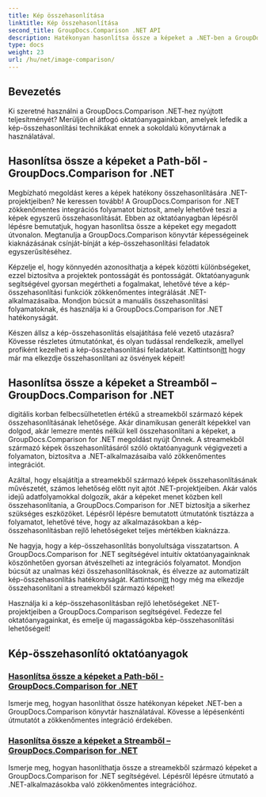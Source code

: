 ```yaml
---
title: Kép összehasonlítása
linktitle: Kép összehasonlítása
second_title: GroupDocs.Comparison .NET API
description: Hatékonyan hasonlítsa össze a képeket a .NET-ben a GroupDocs.Comparison könyvtár segítségével. Lépésről lépésre oktatóanyagok az útvonalból vagy adatfolyamból történő zökkenőmentes integrációhoz.
type: docs
weight: 23
url: /hu/net/image-comparison/
---
```


## Bevezetés

Ki szeretné használni a GroupDocs.Comparison .NET-hez nyújtott teljesítményét? Merüljön el átfogó oktatóanyagainkban, amelyek lefedik a kép-összehasonlítási technikákat ennek a sokoldalú könyvtárnak a használatával.

## Hasonlítsa össze a képeket a Path-ből - GroupDocs.Comparison for .NET

Megbízható megoldást keres a képek hatékony összehasonlítására .NET-projektjeiben? Ne keressen tovább! A GroupDocs.Comparison for .NET zökkenőmentes integrációs folyamatot biztosít, amely lehetővé teszi a képek egyszerű összehasonlítását. Ebben az oktatóanyagban lépésről lépésre bemutatjuk, hogyan hasonlítsa össze a képeket egy megadott útvonalon. Megtanulja a GroupDocs.Comparison könyvtár képességeinek kiaknázásának csínját-bínját a kép-összehasonlítási feladatok egyszerűsítéséhez.

Képzelje el, hogy könnyedén azonosíthatja a képek közötti különbségeket, ezzel biztosítva a projektek pontosságát és pontosságát. Oktatóanyagunk segítségével gyorsan megértheti a fogalmakat, lehetővé téve a kép-összehasonlítási funkciók zökkenőmentes integrálását .NET-alkalmazásaiba. Mondjon búcsút a manuális összehasonlítási folyamatoknak, és használja ki a GroupDocs.Comparison for .NET hatékonyságát.

 Készen állsz a kép-összehasonlítás elsajátítása felé vezető utazásra? Kövesse részletes útmutatónkat, és olyan tudással rendelkezik, amellyel profiként kezelheti a kép-összehasonlítási feladatokat. Kattintson[itt](./compare-images-from-path/) hogy már ma elkezdje összehasonlítani az ösvények képeit!

## Hasonlítsa össze a képeket a Streamből – GroupDocs.Comparison for .NET

digitális korban felbecsülhetetlen értékű a streamekből származó képek összehasonlításának lehetősége. Akár dinamikusan generált képekkel van dolgod, akár lemezre mentés nélkül kell összehasonlítani a képeket, a GroupDocs.Comparison for .NET megoldást nyújt Önnek. A streamekből származó képek összehasonlításáról szóló oktatóanyagunk végigvezeti a folyamaton, biztosítva a .NET-alkalmazásaiba való zökkenőmentes integrációt.

Azáltal, hogy elsajátítja a streamekből származó képek összehasonlításának művészetét, számos lehetőség előtt nyit ajtót .NET-projektjeiben. Akár valós idejű adatfolyamokkal dolgozik, akár a képeket menet közben kell összehasonlítania, a GroupDocs.Comparison for .NET biztosítja a sikerhez szükséges eszközöket. Lépésről lépésre bemutatott útmutatónk tisztázza a folyamatot, lehetővé téve, hogy az alkalmazásokban a kép-összehasonlításban rejlő lehetőségeket teljes mértékben kiaknázza.

Ne hagyja, hogy a kép-összehasonlítás bonyolultsága visszatartson. A GroupDocs.Comparison for .NET segítségével intuitív oktatóanyagainknak köszönhetően gyorsan átvészelheti az integrációs folyamatot. Mondjon búcsút az unalmas kézi összehasonlításoknak, és élvezze az automatizált kép-összehasonlítás hatékonyságát. Kattintson[itt](./compare-images-from-stream/) hogy még ma elkezdje összehasonlítani a streamekből származó képeket!

Használja ki a kép-összehasonlításban rejlő lehetőségeket .NET-projektjeiben a GroupDocs.Comparison segítségével. Fedezze fel oktatóanyagainkat, és emelje új magasságokba kép-összehasonlítási lehetőségeit!
## Kép-összehasonlító oktatóanyagok
### [Hasonlítsa össze a képeket a Path-ből - GroupDocs.Comparison for .NET](./compare-images-from-path/)
Ismerje meg, hogyan hasonlíthat össze hatékonyan képeket .NET-ben a GroupDocs.Comparison könyvtár használatával. Kövesse a lépésenkénti útmutatót a zökkenőmentes integráció érdekében.
### [Hasonlítsa össze a képeket a Streamből – GroupDocs.Comparison for .NET](./compare-images-from-stream/)
Ismerje meg, hogyan hasonlíthatja össze a streamekből származó képeket a GroupDocs.Comparison for .NET segítségével. Lépésről lépésre útmutató a .NET-alkalmazásokba való zökkenőmentes integrációhoz.